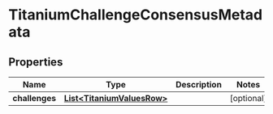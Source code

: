 

# TitaniumChallengeConsensusMetadata


## Properties

| Name | Type | Description | Notes |
|------------ | ------------- | ------------- | -------------|
|**challenges** | [**List&lt;TitaniumValuesRow&gt;**](TitaniumValuesRow.md) |  |  [optional] |



